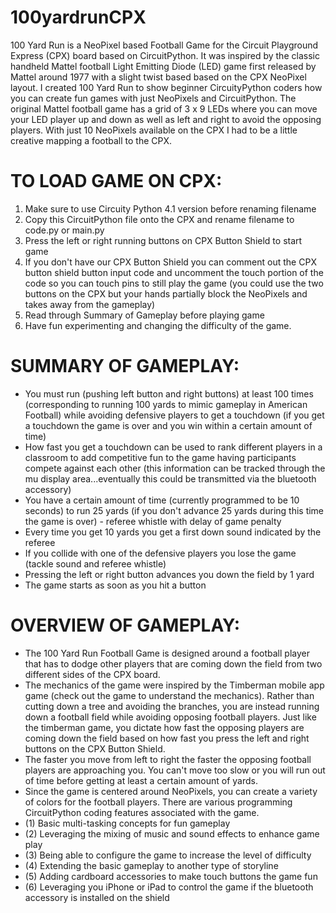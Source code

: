 # 100yardrunCPX
100 Yard Run is a NeoPixel based Football Game for the Circuit Playground Express (CPX) board based on CircuitPython.  It was inspired by the classic handheld Mattel football Light Emitting Diode (LED) game first released by Mattel around 1977 with a slight twist based based on the CPX NeoPixel layout.  I created 100 Yard Run to show beginner CircuityPython coders how you can create fun games with just NeoPixels and CircuitPython.  The original Mattel football game has a grid of 3 x 9 LEDs where you can move your LED player up and down as well as left and right to avoid the opposing players.  With just 10 NeoPixels available on the CPX I had to be a little creative mapping a football to the CPX.

# TO LOAD GAME ON CPX:
1) Make sure to use Circuity Python 4.1 version before renaming filename
2) Copy this CircuitPython file onto the CPX and rename filename to code.py or main.py
3) Press the left or right running buttons on CPX Button Shield to start game
4) If you don't have our CPX Button Shield you can comment out the CPX button shield button input code and uncomment the touch portion of the code so you can touch pins to still play the game (you could use the two buttons on the CPX but your hands partially block the NeoPixels and takes away from the gameplay)
5) Read through Summary of Gameplay before playing game
6) Have fun experimenting and changing the difficulty of the game.

# SUMMARY OF GAMEPLAY:
- You must run (pushing left button and right buttons) at least 100 times (corresponding to running 100 yards to mimic gameplay in American Football) while avoiding defensive players to get a touchdown (if you get a touchdown the game is over and you win within a certain amount of time)
- How fast you get a touchdown can be used to rank different players in a classroom to add competitive fun to the game having participants compete against each other (this information can be tracked through the mu display area...eventually this could be transmitted via the bluetooth accessory)
- You have a certain amount of time (currently programmed to be 10 seconds) to run 25 yards (if you don't advance 25 yards during this time the game is over) - referee whistle with delay of game penalty
- Every time you get 10 yards you get a first down sound indicated by the referee
- If you collide with one of the defensive players you lose the game (tackle sound and referee whistle)
- Pressing the left or right button advances you down the field by 1 yard
- The game starts as soon as you hit a button   

# OVERVIEW OF GAMEPLAY:  
- The 100 Yard Run Football Game is designed around a football player that has to dodge other players that are coming down the field from two different sides of the CPX board.
- The mechanics of the game were inspired by the Timberman mobile app game (check out the game to understand the mechanics).  Rather than cutting down a tree and avoiding the branches,  you are instead running down a football field while avoiding opposing football players.  Just like the timberman game, you dictate how fast the opposing players are coming down the field based on how fast you press the left and right buttons on the CPX Button Shield.  
- The faster you move from left to right the faster the opposing football players are approaching you.  You can't move too slow or you will run out of time before getting at least a certain amount of yards.  
- Since the game is centered around NeoPixels, you can create a variety of colors for the football players.  There are various programming CircuitPython coding features associated with the game.  
- (1) Basic multi-tasking concepts for fun gameplay
- (2) Leveraging the mixing of music and sound effects to enhance game play
- (3) Being able to configure the game to increase the level of difficulty
- (4) Extending the basic gameplay to another type of storyline
- (5) Adding cardboard accessories to make touch buttons the game fun
- (6) Leveraging you iPhone or iPad to control the game if the bluetooth accessory is installed on the shield

